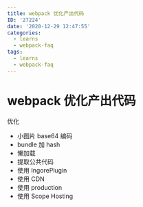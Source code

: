 ```yaml
---
title: webpack 优化产出代码
ID: '27224'
date: '2020-12-29 12:47:55'
categories:
  - learns
  - webpack-faq
tags:
  - learns
  - webpack-faq
---
```


# webpack 优化产出代码

优化

- 小图片 base64 编码
- bundle 加 hash
- 懒加载
- 提取公共代码
- 使用 IngorePlugin
- 使用 CDN
- 使用 production
- 使用 Scope Hosting
